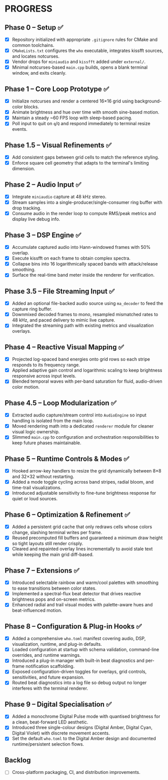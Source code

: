 # PROGRESS

## Phase 0 – Setup ✅

- [x] Repository initialized with appropriate `.gitignore` rules for CMake and common toolchains.
- [x] `CMakeLists.txt` configures the `who` executable, integrates kissfft sources, and locates notcurses.
- [x] Vendor drops for `miniaudio` and `kissfft` added under `external/`.
- [x] Minimal notcurses-based `main.cpp` builds, opens a blank terminal window, and exits cleanly.

## Phase 1 – Core Loop Prototype ✅

- [x] Initialize notcurses and render a centered 16×16 grid using background-color blocks.
- [x] Animate brightness and hue over time with smooth sine-based motion.
- [x] Maintain a steady ~60 FPS loop with sleep-based pacing.
- [x] Poll input to quit on `q`/`Q` and respond immediately to terminal resize events.

## Phase 1.5 – Visual Refinements ✅

- [x] Add consistent gaps between grid cells to match the reference styling.
- [x] Enforce square cell geometry that adapts to the terminal's limiting dimension.

## Phase 2 – Audio Input ✅

- [x] Integrate `miniaudio` capture at 48 kHz stereo.
- [x] Stream samples into a single-producer/single-consumer ring buffer with drop tracking.
- [x] Consume audio in the render loop to compute RMS/peak metrics and display live debug info.

## Phase 3 – DSP Engine ✅

- [x] Accumulate captured audio into Hann-windowed frames with 50% overlap.
- [x] Execute kissfft on each frame to obtain complex spectra.
- [x] Collapse bins into 16 logarithmically spaced bands with attack/release smoothing.
- [x] Surface the real-time band meter inside the renderer for verification.

## Phase 3.5 – File Streaming Input ✅

- [x] Added an optional file-backed audio source using `ma_decoder` to feed the capture ring buffer.
- [x] Downmixed decoded frames to mono, resampled mismatched rates to 48 kHz, and paced delivery to mimic live capture.
- [x] Integrated the streaming path with existing metrics and visualization overlays.

## Phase 4 – Reactive Visual Mapping ✅

- [x] Projected log-spaced band energies onto grid rows so each stripe responds to its frequency range.
- [x] Applied adaptive gain control and logarithmic scaling to keep brightness responsive across input levels.
- [x] Blended temporal waves with per-band saturation for fluid, audio-driven color motion.

## Phase 4.5 – Loop Modularization ✅

- [x] Extracted audio capture/stream control into `AudioEngine` so input handling is isolated from the main loop.
- [x] Moved rendering math into a dedicated `renderer` module for cleaner visual logic ownership.
- [x] Slimmed `main.cpp` to configuration and orchestration responsibilities to keep future phases maintainable.

## Phase 5 – Runtime Controls & Modes ✅

- [x] Hooked arrow-key handlers to resize the grid dynamically between 8×8 and 32×32 without restarting.
- [x] Added a mode toggle cycling across band stripes, radial bloom, and time-trail visualizations.
- [x] Introduced adjustable sensitivity to fine-tune brightness response for quiet or loud sources.

## Phase 6 – Optimization & Refinement ✅

- [x] Added a persistent grid cache that only redraws cells whose colors change, slashing terminal writes per frame.
- [x] Reused precomputed fill buffers and guaranteed a minimum draw height so tight layouts still render crisply.
- [x] Cleared and repainted overlay lines incrementally to avoid stale text while keeping the main grid diff-based.

## Phase 7 – Extensions ✅

- [x] Introduced selectable rainbow and warm/cool palettes with smoothing to ease transitions between color states.
- [x] Implemented a spectral-flux beat detector that drives reactive brightness pops and on-screen metrics.
- [x] Enhanced radial and trail visual modes with palette-aware hues and beat-influenced motion.

## Phase 8 – Configuration & Plug-in Hooks ✅

- [x] Added a comprehensive `who.toml` manifest covering audio, DSP, visualization, runtime, and plug-in defaults.
- [x] Loaded configuration at startup with schema validation, command-line overrides, and runtime warnings.
- [x] Introduced a plug-in manager with built-in beat diagnostics and per-frame notification scaffolding.
- [x] Exposed configuration-driven toggles for overlays, grid controls, sensitivities, and future expansion.
- [x] Routed beat diagnostics into a log file so debug output no longer interferes with the terminal renderer.

## Phase 9 – Digital Specialisation ✅

- [x] Added a monochrome Digital Pulse mode with quantised brightness for a clean, beat-forward LED aesthetic.
- [x] Introduced three single-colour designs (Digital Amber, Digital Cyan, Digital Violet) with discrete movement accents.
- [x] Set the default `who.toml` to the Digital Amber design and documented runtime/persistent selection flows.

## Backlog

- [ ] Cross-platform packaging, CI, and distribution improvements.
